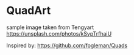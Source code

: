 # QuadArt

sample image taken from Tengyart https://unsplash.com/photos/kSvpTrfhaiU

Inspired by: https://github.com/fogleman/Quads
